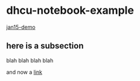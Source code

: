 # dhcu-notebook-example

[jan15-demo](jan15-demo)

## here is a subsection

blah blah blah blah

and now a [link](here-is-a-subsection)
